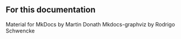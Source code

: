 

## For this documentation
Material for MkDocs by Martin Donath
Mkdocs-graphviz by Rodrigo Schwencke
